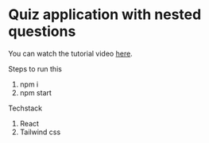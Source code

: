# Quiz application with nested questions

You can watch the tutorial video [here](https://www.loom.com/embed/cbf2553613544c5489a1cd8e6d84241c).

Steps to run this

1. npm i
2. npm start

Techstack

1. React
2. Tailwind css
